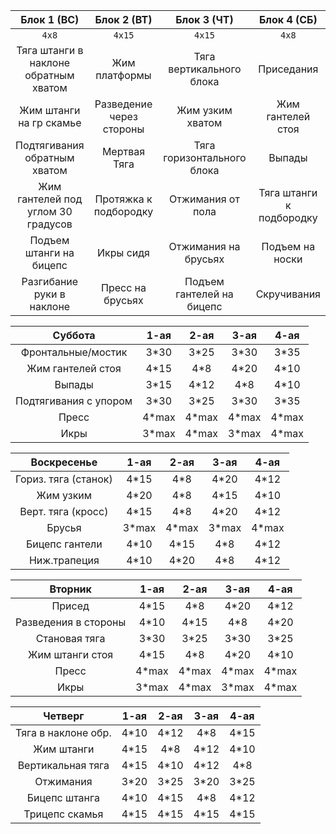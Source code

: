 |Блок 1 (ВС)|Блок 2 (ВТ)|Блок 3 (ЧТ)|Блок 4 (СБ)|
|:-----:|:-----:|:-----:|:-----:|
|`4x8`|`4x15`|`4x15`|`4x8`|
|Тяга штанги в наклоне обратным хватом|Жим платформы|Тяга вертикального блока|Приседания|
|Жим штанги на гр скамье|Разведение через стороны|Жим узким хватом|Жим гантелей стоя|
|Подтягивания обратным хватом|Мертвая Тяга|Тяга горизонтального блока|Выпады |
|Жим гантелей под углом 30 градусов|Протяжка к подбородку|Отжимания от пола|Тяга штанги к подбородку|
|Подъем штанги на бицепс|Икры сидя|Отжимания на брусьях|Подъем на носки|
|Разгибание руки в наклоне|Пресс на брусьях|Подъем гантелей на бицепс|Скручивания |

|**Суббота**|1-ая|2-ая|3-ая|4-ая|
|:-----:|:-----:|:-----:|:-----:|:-----:|
|Фронтальные/мостик|3*30|3*25|3*30|3*35|
|Жим гантелей стоя|4*15|4*8|4*20|4*10|
|Выпады|3*15|4*12|4*8|4*10|
|Подтягивания с упором|3*30|3*25|3*30|3*35|
|Пресс|4*max|4*max|4*max|4*max|
|Икры|3*max|4*max|3*max|4*max|

|**Воскресенье**|1-ая|2-ая|3-ая|4-ая|
|:-----:|:-----:|:-----:|:-----:|:-----:|
|Гориз. тяга (станок)|4*15|4*8|4*20|4*12|
|Жим узким|4*20|4*8|4*15|4*10|
|Верт. тяга (кросс)|4*15|4*8|4*20|4*12|
|Брусья|3*max|4*max|3*max|4*max|
|Бицепс гантели|4*10|4*15|4*8|4*12|
|Ниж.трапеция|4*10|4*20|4*8|4*12|

|**Вторник**|1-ая|2-ая|3-ая|4-ая|
|:-----:|:-----:|:-----:|:-----:|:-----:|
|Присед|4*15|4*8|4*20|4*12|
|Разведения в стороны|4*10|4*15|4*8|4*20|
|Становая тяга|3*30|3*25|3*30|3*25|
|Жим штанги стоя|4*15|4*8|4*20|4*10|
|Пресс|4*max|4*max|4*max|4*max|
|Икры|3*max|4*max|3*max|4*max|

|**Четверг**|1-ая|2-ая|3-ая|4-ая|
|:-----:|:-----:|:-----:|:-----:|:-----:|
|Тяга в наклоне обр.|4*10|4*12|4*8|4*15|
|Жим штанги|4*15|4*8|4*12|4*10|
|Вертикальная тяга|4*15|4*10|4*12|4*8|
|Отжимания|3*20|3*25|3*20|3*25|
|Бицепс штанга|4*10|4*15|4*8|4*12|
|Трицепс скамья|4*15|4*15|4*15|4*15|


